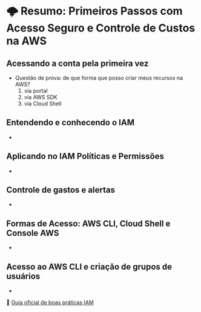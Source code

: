 # 🌩️ Resumo: Primeiros Passos com Acesso Seguro e Controle de Custos na AWS

## Acessando a conta pela primeira vez
- Questão de prova: de que forma que posso criar meus recursos na AWS?
    1. via portal
    2. via AWS SDK
    3. via Cloud Shell

## Entendendo e conhecendo o IAM
- 

## Aplicando no IAM Políticas e Permissões
- 

## Controle de gastos e alertas
- 

## Formas de Acesso: AWS CLI, Cloud Shell e Console AWS
- 

## Acesso ao AWS CLI e criação de grupos de usuários
- 

🔗 [Guia oficial de boas práticas IAM](https://docs.aws.amazon.com/pt_br/IAM/latest/UserGuide/best-practices.html)

